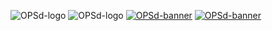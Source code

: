 ![OPSd-logo](https://raw.githubusercontent.com/opsd-io/profile/main/images/OPSd-logo-m-light-trn.svg#gh-light-mode-only)
![OPSd-logo](https://raw.githubusercontent.com/opsd-io/profile/main/images/OPSd-logo-m-grey-trn.svg#gh-dark-mode-only)
[![OPSd-banner](https://raw.githubusercontent.com/opsd-io/profile/main/images/OPSd-banner-light-trn.svg#gh-light-mode-only)](https://opsd.io#gh-light-mode-only)
[![OPSd-banner](https://raw.githubusercontent.com/opsd-io/profile/main/images/OPSd-banner-grey-trn.svg#gh-dark-mode-only)](https://opsd.io#gh-dark-mode-only)

